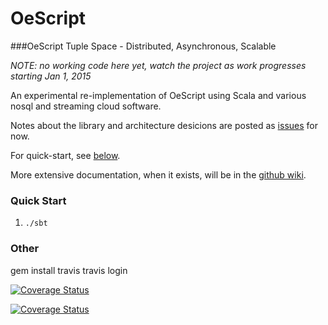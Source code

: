 OeScript
========

[decisions-blog]: https://github.com/navicore/OeScript/labels/blog  "Decisions Blog"
[oescript-wiki]: https://github.com/navicore/oescript/wiki  "OeScript Wiki"

###OeScript Tuple Space - Distributed, Asynchronous, Scalable

_NOTE: no working code here yet, watch the project as work progresses starting Jan 1, 2015_

An experimental re-implementation of OeScript using Scala and various nosql and streaming cloud software.

Notes about the library and architecture desicions are posted as [issues][decisions-blog] for now.

For quick-start, see [below](#quick-start).

More extensive documentation, when it exists, will be in the [github wiki][oescript-wiki].

### Quick Start

1. `./sbt`


### Other

gem install travis
travis login

[![Coverage Status](https://img.shields.io/coveralls/navicore/OeScript.svg)](https://coveralls.io/r/navicore/OeScript)


<a href='https://coveralls.io/r/navicore/OeScript'><img src='https://coveralls.io/repos/navicore/OeScript/badge.png' alt='Coverage Status' /></a>


